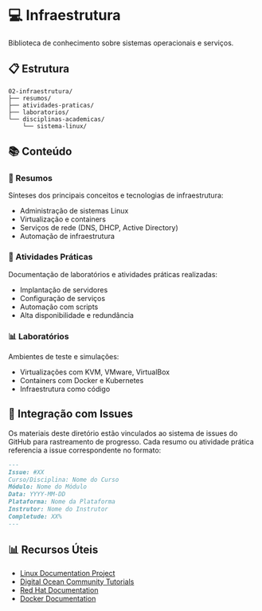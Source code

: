# 💻 Infraestrutura

Biblioteca de conhecimento sobre sistemas operacionais e serviços.

## 📋 Estrutura

```
02-infraestrutura/
├── resumos/
├── atividades-praticas/
├── laboratorios/
└── disciplinas-academicas/
    └── sistema-linux/
```

## 📚 Conteúdo

### 📝 Resumos
Sínteses dos principais conceitos e tecnologias de infraestrutura:
- Administração de sistemas Linux
- Virtualização e containers
- Serviços de rede (DNS, DHCP, Active Directory)
- Automação de infraestrutura

### 💼 Atividades Práticas
Documentação de laboratórios e atividades práticas realizadas:
- Implantação de servidores
- Configuração de serviços
- Automação com scripts
- Alta disponibilidade e redundância

### 📊 Laboratórios
Ambientes de teste e simulações:
- Virtualizações com KVM, VMware, VirtualBox
- Containers com Docker e Kubernetes
- Infraestrutura como código

## 🔄 Integração com Issues

Os materiais deste diretório estão vinculados ao sistema de issues do GitHub para rastreamento de progresso.
Cada resumo ou atividade prática referencia a issue correspondente no formato:

```markdown
---
Issue: #XX
Curso/Disciplina: Nome do Curso
Módulo: Nome do Módulo
Data: YYYY-MM-DD
Plataforma: Nome da Plataforma
Instrutor: Nome do Instrutor
Completude: XX%
---
```

## 📊 Recursos Úteis

- [Linux Documentation Project](https://tldp.org/)
- [Digital Ocean Community Tutorials](https://www.digitalocean.com/community/tutorials)
- [Red Hat Documentation](https://access.redhat.com/documentation/en-us/)
- [Docker Documentation](https://docs.docker.com/)